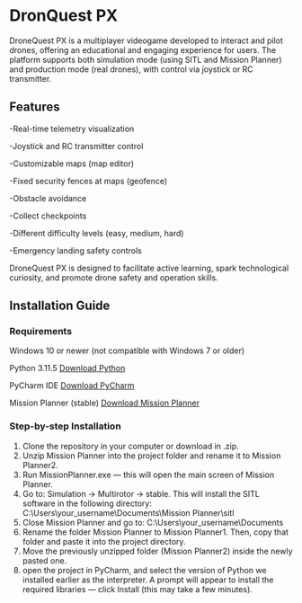 # DronQuest PX
DroneQuest PX is a multiplayer videogame developed to interact and pilot drones, offering an educational and engaging experience for users. The platform supports both simulation mode (using SITL and Mission Planner) and production mode (real drones), with control via joystick or RC transmitter.

## Features

-Real-time telemetry visualization

-Joystick and RC transmitter control

-Customizable maps (map editor)

-Fixed security fences at maps (geofence)

-Obstacle avoidance

-Collect checkpoints

-Different difficulty levels (easy, medium, hard)

-Emergency landing safety controls

DroneQuest PX is designed to facilitate active learning, spark technological curiosity, and promote drone safety and operation skills.

## Installation Guide
### Requirements
Windows 10 or newer (not compatible with Windows 7 or older)

Python 3.11.5 [Download Python](https://www.python.org/downloads/windows/)

PyCharm IDE [Download PyCharm](https://www.jetbrains.com/pycharm/download/?section=windows)

Mission Planner (stable) [Download Mission Planner](https://firmware.ardupilot.org/Tools/MissionPlanner/)

### Step-by-step Installation
1. Clone the repository in your computer or download in .zip.
2. Unzip Mission Planner into the project folder and rename it to Mission Planner2.
3. Run MissionPlanner.exe — this will open the main screen of Mission Planner.
4. Go to: Simulation → Multirotor → stable. This will install the SITL software in the following directory: C:\Users\your_username\Documents\Mission Planner\sitl
5. Close Mission Planner and go to: C:\Users\your_username\Documents
6. Rename the folder Mission Planner to Mission Planner1. Then, copy that folder and paste it into the project directory.
7. Move the previously unzipped folder (Mission Planner2) inside the newly pasted one.
8. open the project in PyCharm, and select the version of Python we installed earlier as the interpreter.
A prompt will appear to install the required libraries — click Install (this may take a few minutes).
